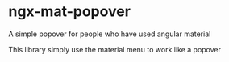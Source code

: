 # ngx-mat-popover

A simple popover for people who have used angular material

This library simply use the material menu to work like a popover

